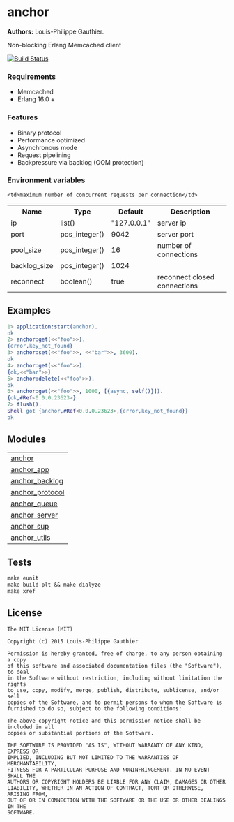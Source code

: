 # anchor

__Authors:__ Louis-Philippe Gauthier.

Non-blocking Erlang Memcached client

[![Build Status](https://travis-ci.org/lpgauth/anchor.svg?branch=master)](https://travis-ci.org/lpgauth/anchor)

### Requirements

* Memcached
* Erlang 16.0 +

### Features

* Binary protocol
* Performance optimized
* Asynchronous mode
* Request pipelining
* Backpressure via backlog (OOM protection)

### Environment variables

<table width="100%">
  <theader>
    <th>Name</th>
    <th>Type</th>
    <th>Default</th>
    <th>Description</th>
  </theader>
  <tr>
    <td>ip</td>
    <td>list()</td>
    <td>"127.0.0.1"</td>
    <td>server ip</td>
  </tr>
  <tr>
    <td>port</td>
    <td>pos_integer()</td>
    <td>9042</td>
    <td>server port</td>
  </tr>
  <tr>
    <td>pool_size</td>
    <td>pos_integer()</td>
    <td>16</td>
    <td>number of connections</td>
  </tr>
  <tr>
    <td>backlog_size</td>
    <td>pos_integer()</td>
    <td>1024</td>

    <td>maximum number of concurrent requests per connection</td>
  </tr>
  <tr>
    <td>reconnect</td>
    <td>boolean()</td>
    <td>true</td>
    <td>reconnect closed connections</td>
  </tr>
</table>

## Examples

```erlang
1> application:start(anchor).
ok
2> anchor:get(<<"foo">>).
{error,key_not_found}
3> anchor:set(<<"foo">>, <<"bar">>, 3600).
ok
4> anchor:get(<<"foo">>).
{ok,<<"bar">>}
5> anchor:delete(<<"foo">>).
ok
6> anchor:get(<<"foo">>, 1000, [{async, self()}]).
{ok,#Ref<0.0.0.23623>}
7> flush().
Shell got {anchor,#Ref<0.0.0.23623>,{error,key_not_found}}
ok
```

## Modules

<table width="100%" border="0" summary="list of modules">
  <tr>
    <td><a href="http://github.com/lpgauth/anchor/blob/dev/doc/anchor.md" class="module">anchor</a></td>
  </tr>
  <tr>
    <td><a href="http://github.com/lpgauth/anchor/blob/dev/doc/anchor_app.md" class="module">anchor_app</a></td>
  </tr>
  <tr>
    <td><a href="http://github.com/lpgauth/anchor/blob/dev/doc/anchor_backlog.md" class="module">anchor_backlog</a></td>
  </tr>
  <tr>
    <td><a href="http://github.com/lpgauth/anchor/blob/dev/doc/anchor_protocol.md" class="module">anchor_protocol</a></td>
  </tr>
  <tr>
    <td><a href="http://github.com/lpgauth/anchor/blob/dev/doc/anchor_queue.md" class="module">anchor_queue</a></td>
  </tr>
  <tr>
    <td><a href="http://github.com/lpgauth/anchor/blob/dev/doc/anchor_server.md" class="module">anchor_server</a></td>
  </tr>
  <tr>
    <td><a href="http://github.com/lpgauth/anchor/blob/dev/doc/anchor_sup.md" class="module">anchor_sup</a></td>
  </tr>
  <tr><td>
    <a href="http://github.com/lpgauth/anchor/blob/dev/doc/anchor_utils.md" class="module">anchor_utils</a></td>
  </tr>
</table>

## Tests

```makefile
make eunit
make build-plt && make dialyze
make xref
```

## License

```license
The MIT License (MIT)

Copyright (c) 2015 Louis-Philippe Gauthier

Permission is hereby granted, free of charge, to any person obtaining a copy
of this software and associated documentation files (the "Software"), to deal
in the Software without restriction, including without limitation the rights
to use, copy, modify, merge, publish, distribute, sublicense, and/or sell
copies of the Software, and to permit persons to whom the Software is
furnished to do so, subject to the following conditions:

The above copyright notice and this permission notice shall be included in all
copies or substantial portions of the Software.

THE SOFTWARE IS PROVIDED "AS IS", WITHOUT WARRANTY OF ANY KIND, EXPRESS OR
IMPLIED, INCLUDING BUT NOT LIMITED TO THE WARRANTIES OF MERCHANTABILITY,
FITNESS FOR A PARTICULAR PURPOSE AND NONINFRINGEMENT. IN NO EVENT SHALL THE
AUTHORS OR COPYRIGHT HOLDERS BE LIABLE FOR ANY CLAIM, DAMAGES OR OTHER
LIABILITY, WHETHER IN AN ACTION OF CONTRACT, TORT OR OTHERWISE, ARISING FROM,
OUT OF OR IN CONNECTION WITH THE SOFTWARE OR THE USE OR OTHER DEALINGS IN THE
SOFTWARE.
```
